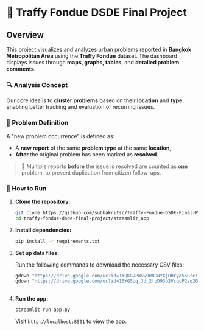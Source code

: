# 🧠 Traffy Fondue DSDE Final Project

## Overview

This project visualizes and analyzes urban problems reported in **Bangkok Metropolitan Area** using the **Traffy Fondue** dataset. The dashboard displays issues through **maps, graphs, tables**, and **detailed problem comments**.

### 🔍 Analysis Concept

Our core idea is to **cluster problems** based on their **location** and **type**, enabling better tracking and evaluation of recurring issues.

### 📌 Problem Definition

A "new problem occurrence" is defined as:

- A **new report** of the same **problem type** at the same **location**,  
- **After** the original problem has been marked as **resolved**.

> 🔁 Multiple reports **before** the issue is resolved are counted as **one** problem, to prevent duplication from citizen follow-ups.


### 🚀 How to Run

1. **Clone the repository:**

   ```bash
   git clone https://github.com/subhakritsc/Traffy-Fondue-DSDE-Final-Project.git
   cd traffy-fondue-dsde-final-project/streamlit_app

2. **Install dependencies:**

   ```bash
   pip install -r requirements.txt

3. **Set up data files:**

   Run the following commands to download the necessary CSV files:
   ```bash
   gdown "https://drive.google.com/uc?id=1YQKG7PWSw9H8ONYXjORrya5SGreIeHme"
   gdown "https://drive.google.com/uc?id=15YG5Uq_Jd_2foD93b2VcqcP2sq2Gk2PM"
  
4. **Run the app:**

   ```bash
   streamlit run app.py
   ```

   Visit `http://localhost:8501` to view the app.
